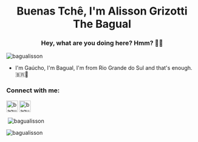 <h1 align="center">Buenas Tchê, I'm Alisson Grizotti The Bagual</h1>
<h3 align="center">Hey, what are you doing here? Hmm? 🫥🫥</h3>

<p align="left"> <img src="https://komarev.com/ghpvc/?username=bagualisson&color=blue&style=flat&label=PROFILE+VIEWS" alt="bagualisson" /> </p>

- I'm Gaúcho, I'm Bagual, I'm from Rio Grande do Sul and that's enough. 🇧🇷🧉

<h3 align="left">Connect with me:</h3>
<p align="left">
<a href="https://twitter.com/bagualisson" target="blank"><img align="center" src="https://github.com/Bagualisson/Bagualisson/blob/main/twitter-icone.png" alt="bagualisson" height="30" width="30" /></a>
<a href="https://t.me/Bagualisson" target="blank"><img align="center" src="https://github.com/Bagualisson/Bagualisson/blob/main/telegram-icone-icon.png" alt="bagualisson" height="30" width="30" /></a>
</p>
<p>

</p>

<p>&nbsp;<img align="center" src="https://github-readme-stats.vercel.app/api?username=Bagualisson&theme=gotham&show_icons=true" alt="bagualisson" /></p>

<p><img align="center" src="https://github-readme-streak-stats.herokuapp.com?user=Bagualisson&theme=dark-smoky&ring=229C67&fire=229C67&sideNums=32E698&currStreakNum=32E698&sideLabels=229C67)](https://git.io/streak-stats" alt="bagualisson" /></p>

